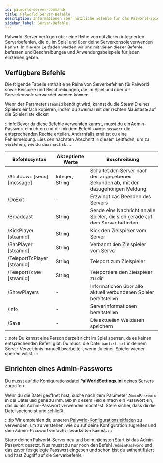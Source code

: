 ```yaml
---
id: palworld-server-commands
title: Palworld Server-Befehle
description: Informationen über nützliche Befehle für das Palworld-Spiel von ZAP-Hosting - ZAP-Hosting.com Dokumentation
sidebar_label: Server-Befehle
---
```


Palworld-Server verfügen über eine Reihe von nützlichen integrierten Serverbefehlen, die du im Spiel und über deine Serverkonsole verwenden kannst. In diesem Leitfaden werden wir uns mit vielen dieser Befehle befassen und Beschreibungen und Anwendungsbeispiele für jeden einzelnen geben.

## Verfügbare Befehle

Die folgende Tabelle enthält eine Reihe von Serverbefehlen für Palworld sowie Beispiele und Beschreibungen, die im Spiel und über die Serverkonsole verwendet werden können.

Wenn der Parameter `steamid` benötigt wird, kannst du die SteamID eines Spielers einfach kopieren, indem du zweimal mit der rechten Maustaste auf die Spielerliste klickst.

:::info
Bevor du diese Befehle verwenden kannst, musst du ein Admin-Passwort einrichten und dir mit dem Befehl `/AdminPasswort` die entsprechenden Rechte erteilen. Andernfalls erhältst du eine Fehlermeldung. Lies den nächsten Abschnitt in diesem Leitfaden, um zu verstehen, wie du das machst.
:::

| Befehlssyntax | Akzeptierte Werte | Beschreibung | 
| ------------------------------ | ---------------- | ----------- | 
| /Shutdown [secs] [message] | Integer, String | Schaltet den Server nach den angegebenen Sekunden ab, mit der dazugehörigen Meldung.         | 
| /DoExit | - | Erzwingt das Beenden des Servers | 
| /Broadcast | String | Sende eine Nachricht an alle Spieler, die sich gerade auf dem Server befinden | 
| /KickPlayer [steamid] | String | Kick den Zielspieler vom Server | 
| /BanPlayer [steamid] | String | Verbannt den Zielspieler vom Server | 
| /TeleportToPlayer [steamid] | String | Teleport zum Zielspieler | 
| /TeleportToMe [steamid] | String | Teleportiere den Zielspieler zu dir | 
| /ShowPlayers | - | Informationen über alle aktuell verbundenen Spieler bereitstellen | 
| /Info | - | Serverinformationen bereitstellen | 
| /Save | - | Die aktuellen Weltdaten speichern |

:::note
Du kannst eine Person derzeit nicht im Spiel sperren, da es keinen entsprechenden Befehl gibt. Du musst die Datei `banlist.txt` in deinem Server-Verzeichnis manuell bearbeiten, wenn du einen Spieler wieder sperren willst.
:::

## Einrichten eines Admin-Passworts

Du musst auf die Konfigurationsdatei **PalWorldSettings.ini** deines Servers zugreifen.

Wenn du die Datei geöffnet hast, suche nach dem Parameter `AdminPassword` in der Datei und gehe zu ihm. Gib in diesem Feld einfach ein Passwort ein, das du als Admin-Passwort verwenden möchtest. Stelle sicher, dass du die Datei speicherst und schließt.

:::tip
Wir empfehlen dir, unseren [Palworld-Konfigurationsleitfaden](palworld-configuration.md) zu verwenden, um zu verstehen, wie du auf deine Konfiguration zugreifen und dein Admin-Passwort einfacher bearbeiten kannst.
:::

Starte deinen Palworld-Server neu und beim nächsten Start ist das Admin-Passwort gesetzt. Nun musst du nur noch den Befehl `/AdminPassword` und das zuvor festgelegte Passwort eingeben und schon bist du authentifiziert und hast Zugriff auf die Serverbefehle.